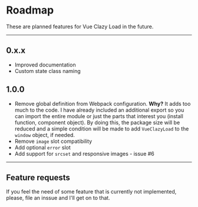 # Roadmap

These are planned features for Vue Clazy Load in the future.

---

## 0.x.x

- Improved documentation
- Custom state class naming

## 1.0.0

- Remove global definition from Webpack configuration.
  **Why?** It adds too much to the code. I have already included an additional export so you can import the entire module or just the parts that interest you (install function, component object). By doing this, the package size will be reduced and a simple condition will be made to add `VueClazyLoad` to the `window` object, if needed.
- Remove `image` slot compatibility
- Add optional `error` slot
- Add support for `srcset` and responsive images - issue #6

---

## Feature requests

If you feel the need of some feature that is currently not implemented, please, file an inssue and I'll get on to that.

